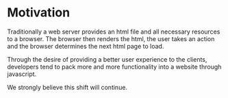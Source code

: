 Motivation
===

Traditionally a web server provides an html file and all necessary resources to a browser. The
browser then renders the html, the user takes an action and the browser determines the next html
page to load. 

Through the desire of providing a better user experience to the clients, developers tend to pack
more and more functionality into a website through javascript. 

We strongly believe this shift will continue.